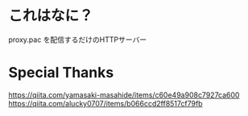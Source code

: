 # これはなに？
proxy.pac を配信するだけのHTTPサーバー

# Special Thanks
https://qiita.com/yamasaki-masahide/items/c60e49a908c7927ca600
https://qiita.com/alucky0707/items/b066ccd2ff8517cf79fb
